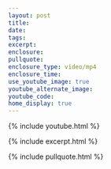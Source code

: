 ```yaml
---
layout: post
title:
date:
tags:
excerpt:
enclosure:
pullquote:
enclosure_type: video/mp4
enclosure_time:
use_youtube_image: true
youtube_alternate_image:
youtube_code:
home_display: true
---
```

{% include youtube.html %}

{% include excerpt.html %}

{% include pullquote.html %}

